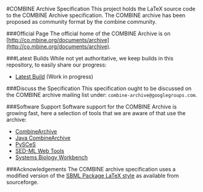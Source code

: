 #COMBINE Archive Specification
This project holds the LaTeX source code to the COMBINE Archive specification. The COMBINE archive has been proposed as community format by the combine community. 

###Official Page
The official home of the COMBINE Archive is on [http://co.mbine.org/documents/archive](http://co.mbine.org/documents/archive).

###Latest Builds
While not yet authoritative, we keep builds in this repository, to easily share our progress: 

  - [Latest Build](https://github.com/fbergmann/spec-combine-archive/blob/master/combine_archive_master.pdf) (Work in progress) 

###Discuss the Specification
This specification ought to be discussed on the COMBINE archive mailing list under: `combine-archive@googlegroups.com`. 

###Software Support
Software support for the COMBINE Archive is growing fast, here a selection of tools that we are aware of that use the archive: 

- [CombineArchive](https://github.com/fbergmann/CombineArchive)
- [Java CombineArchive](https://sems.uni-rostock.de/projects/combinearchive/)
- [PySCeS](http://www.bgoli.net/blog/?p=20)
- [SED-ML Web Tools](http://sysbioapps.dyndns.org/SED-ML_Web_Tools/Home)
- [Systems Biology Workbench](http://sbw.sf.net)

###Acknowledgements
The COMBINE archive specification uses a modified version of the [SBML Package LaTeX style](https://sourceforge.net/projects/sbml/files/specifications/tex/) as available from sourceforge. 
